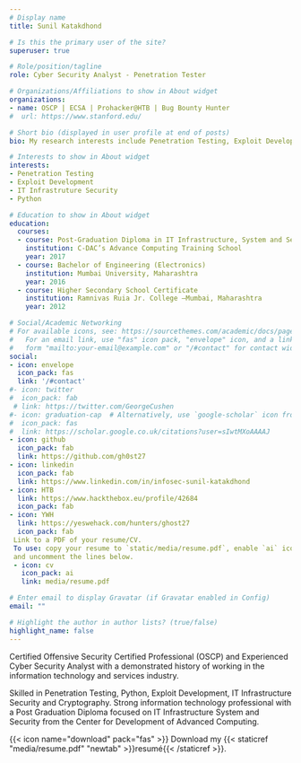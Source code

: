 ```yaml
---
# Display name
title: Sunil Katakdhond

# Is this the primary user of the site?
superuser: true

# Role/position/tagline
role: Cyber Security Analyst - Penetration Tester

# Organizations/Affiliations to show in About widget
organizations:
- name: OSCP | ECSA | Prohacker@HTB | Bug Bounty Hunter
#  url: https://www.stanford.edu/

# Short bio (displayed in user profile at end of posts)
bio: My research interests include Penetration Testing, Exploit Development and IT Infrastructure Security.

# Interests to show in About widget
interests:
- Penetration Testing
- Exploit Development
- IT Infrastruture Security
- Python

# Education to show in About widget
education:
  courses:
  - course: Post-Graduation Diploma in IT Infrastructure, System and Security (DITISS)
    institution: C-DAC’s Advance Computing Training School
    year: 2017
  - course: Bachelor of Engineering (Electronics)
    institution: Mumbai University, Maharashtra
    year: 2016
  - course: Higher Secondary School Certificate
    institution: Ramnivas Ruia Jr. College –Mumbai, Maharashtra
    year: 2012

# Social/Academic Networking
# For available icons, see: https://sourcethemes.com/academic/docs/page-builder/#icons
#   For an email link, use "fas" icon pack, "envelope" icon, and a link in the
#   form "mailto:your-email@example.com" or "/#contact" for contact widget.
social:
- icon: envelope
  icon_pack: fas
  link: '/#contact'
#- icon: twitter
#  icon_pack: fab
 # link: https://twitter.com/GeorgeCushen
#- icon: graduation-cap  # Alternatively, use `google-scholar` icon from `ai` icon pack
#  icon_pack: fas
#  link: https://scholar.google.co.uk/citations?user=sIwtMXoAAAAJ
- icon: github
  icon_pack: fab
  link: https://github.com/gh0st27
- icon: linkedin
  icon_pack: fab
  link: https://www.linkedin.com/in/infosec-sunil-katakdhond
- icon: HTB
  link: https://www.hackthebox.eu/profile/42684
  icon_pack: fab
- icon: YWH
  link: https://yeswehack.com/hunters/ghost27
  icon_pack: fab
 Link to a PDF of your resume/CV.
 To use: copy your resume to `static/media/resume.pdf`, enable `ai` icons in `params.toml`, 
 and uncomment the lines below.
 - icon: cv
   icon_pack: ai
   link: media/resume.pdf

# Enter email to display Gravatar (if Gravatar enabled in Config)
email: ""

# Highlight the author in author lists? (true/false)
highlight_name: false
---
```


Certified Offensive Security Certified Professional (OSCP) and Experienced Cyber Security Analyst with a demonstrated history of working in the information technology and services industry. 

Skilled in Penetration Testing, Python, Exploit Development, IT Infrastructure Security and Cryptography. Strong information technology professional with a Post Graduation Diploma focused on IT Infrastructure System and Security from the Center for Development of Advanced Computing. 

{{< icon name="download" pack="fas" >}} Download my {{< staticref "media/resume.pdf" "newtab" >}}resumé{{< /staticref >}}.
